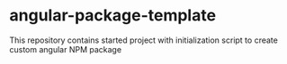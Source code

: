 # angular-package-template
This repository contains started project with initialization script to create custom angular NPM package
